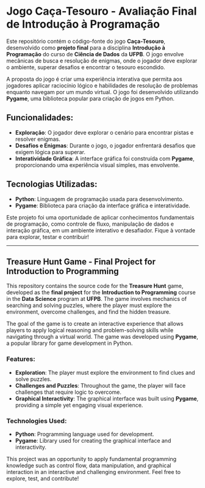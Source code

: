 # Jogo Caça-Tesouro - Avaliação Final de Introdução à Programação

Este repositório contém o código-fonte do jogo **Caça-Tesouro**, desenvolvido como **projeto final** para a disciplina **Introdução à Programação** do curso de **Ciência de Dados** da **UFPB**. O jogo envolve mecânicas de busca e resolução de enigmas, onde o jogador deve explorar o ambiente, superar desafios e encontrar o tesouro escondido.

A proposta do jogo é criar uma experiência interativa que permita aos jogadores aplicar raciocínio lógico e habilidades de resolução de problemas enquanto navegam por um mundo virtual. O jogo foi desenvolvido utilizando **Pygame**, uma biblioteca popular para criação de jogos em Python.

## Funcionalidades:
- **Exploração**: O jogador deve explorar o cenário para encontrar pistas e resolver enigmas.
- **Desafios e Enigmas**: Durante o jogo, o jogador enfrentará desafios que exigem lógica para superar.
- **Interatividade Gráfica**: A interface gráfica foi construída com **Pygame**, proporcionando uma experiência visual simples, mas envolvente.
  
## Tecnologias Utilizadas:
- **Python**: Linguagem de programação usada para desenvolvimento.
- **Pygame**: Biblioteca para criação da interface gráfica e interatividade.

Este projeto foi uma oportunidade de aplicar conhecimentos fundamentais de programação, como controle de fluxo, manipulação de dados e interação gráfica, em um ambiente interativo e desafiador. Fique à vontade para explorar, testar e contribuir!

---

## Treasure Hunt Game - Final Project for Introduction to Programming

This repository contains the source code for the **Treasure Hunt** game, developed as the **final project** for the **Introduction to Programming** course in the **Data Science** program at **UFPB**. The game involves mechanics of searching and solving puzzles, where the player must explore the environment, overcome challenges, and find the hidden treasure.

The goal of the game is to create an interactive experience that allows players to apply logical reasoning and problem-solving skills while navigating through a virtual world. The game was developed using **Pygame**, a popular library for game development in Python.

### Features:
- **Exploration**: The player must explore the environment to find clues and solve puzzles.
- **Challenges and Puzzles**: Throughout the game, the player will face challenges that require logic to overcome.
- **Graphical Interactivity**: The graphical interface was built using **Pygame**, providing a simple yet engaging visual experience.

### Technologies Used:
- **Python**: Programming language used for development.
- **Pygame**: Library used for creating the graphical interface and interactivity.

This project was an opportunity to apply fundamental programming knowledge such as control flow, data manipulation, and graphical interaction in an interactive and challenging environment. Feel free to explore, test, and contribute!
